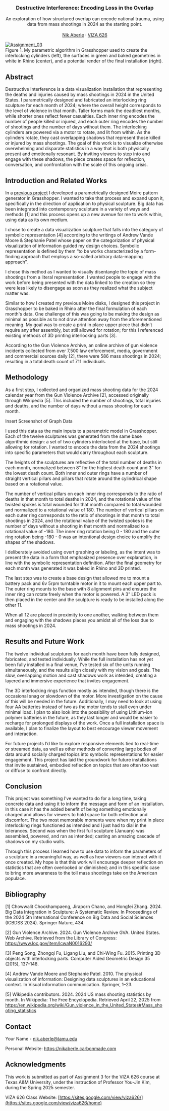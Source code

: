 <!-- Improved compatibility of back to top link: See: https://github.com/othneildrew/Best-README-Template/pull/73 -->
<a id="readme-top"></a>

<!-- PROJECT SHIELDS -->
<!--
*** I'm using markdown "reference style" links for readability.
*** Reference links are enclosed in brackets [ ] instead of parentheses ( ).
*** See the bottom of this document for the declaration of the reference variables
*** for contributors-url, forks-url, etc. This is an optional, concise syntax you may use.
*** https://www.markdownguide.org/basic-syntax/#reference-style-links
-->




<!-- PROJECT LOGO -->
<br />
<div align="center">
  </a>

  <h3 align="center">Destructive Interference: Encoding Loss in the Overlap</h3>

  <p align="center">
    An exploration of how structured overlap can encode national trauma, using data from mass shootings in 2024 as the starting point.
    <br />
    <br />
    <a href="https://nikaberle.carbonmade.com">Nik Aberle</a>
    &middot;
    <a href="https://sites.google.com/view/viza626/home">VIZA 626</a>
  </p>
</div>

[![Assignment_03][images-fig1]](https://github.com/Naaberle/Assignment_03/blob/main/images/fig1.png?) <br />
Figure 1. My parametric algorithm in Grasshopper used to create the interlocking cylinders (left), the surfaces in green and baked geometries in white in Rhino (center), and a potential render of the final installation (right). 

<!-- Abstract -->
## Abstract
Destructive Interference is a data visualization installation that representing the deaths and injuries caused by mass shootings in 2024 in the United States. I parametrically designed and fabricated an interlocking ring sculpture for each month of 2024; where the overall height corresponds to the level of violence in that month. Taller forms mark the deadliest months, while shorter ones reflect fewer casualties. Each inner ring encodes the number of people killed or injured, and each outer ring encodes the number of shootings and the number of days without them. The interlocking cylinders are powered via a motor to rotate, and lit from within. As the cylinders rotate, they cast overlapping shadows that represent those killed or injured by mass shootings. The goal of this work is to visualize otherwise overwhelming and disparate statistics in a way that is both physically present and emotionally resonant. By inviting viewers to step into and engage with these shadows, the piece creates space for reflection, conversation, and confrontation with the scale of this ongoing crisis.

<!-- Introduction and Related Works -->
## Introduction and Related Works
In a <a href="https://github.com/Naaberle/Assignment_02">previous project</a> I developed a parametrically designed Moire pattern generator in Grasshopper. I wanted to take that process and expand upon it, specifically in the direction of application to physical sculpture. Big data has been integrated into contemporary sculpture in a variety of ways and methods [1] and this process opens up a new avenue for me to work within, using data as its own medium.

I chose to create a data visualization sculpture that falls into the category of symbolic representation [4] according to the writings of Andrew Vande Moore & Stephanie Patel whose paper on the categorization of physical visualization of information guided my design choices. Symbolic representation is defined by them “to be works characterized by a form-finding approach that employs a so-called arbitrary data-mapping approach”.

I chose this method as I wanted to visually disentangle the topic of mass shootings from a literal representation. I wanted people to engage with the work before being presented with the data linked to the creation so they were less likely to disengage as soon as they realized what the subject matter was.

Similar to how I created my previous Moire disks, I designed this project in Grasshopper to be baked in Rhino after the final formulation of each month's data. One challenge of this was going to be making the design as minimal as possible as to not draw attention away from the aforementioned meaning. My goal was to create a print in place upper piece that didn’t require any after assembly, but still allowed for rotation; for this I referenced existing methods of 3D printing interlocking parts [3]. 

According to the Gun Violence Archive, an online archive of gun violence incidents collected from over 7,500  law enforcement, media, government and commercial sources daily [2], there were 586 mass shootings in 2024; resulting in a total death count of 711 individuals. 

<!-- Methodology -->
## Methodology 
As a first step, I collected and organized mass shooting data for the 2024 calendar year from the Gun Violence Archive [2], accessed originally through Wikipedia [5]. This included the number of shootings, total injuries and deaths, and the number of days without a mass shooting for each month.

Insert Screenshot of Graph Data

I used this data as the main inputs to a parametric model in Grasshopper. Each of the twelve sculptures was generated from the same base algorithmic design: a set of two cylinders interlocked at the base, but still allowing for rotation. I wanted to encode the data from the 2024 shootings into specific parameters that would carry throughout each sculpture. 

The heights of the sculptures are reflective of the total number of deaths in each month, normalized between 8” for the highest death count and 3” for the lowest death count. Both inner and outer rings have a number of straight vertical pillars and pillars that rotate around the cylindrical shape based on a rotational value. 

The number of vertical pillars on each inner ring corresponds to the ratio of deaths in that month to total deaths in 2024, and the rotational value of the twisted spokes is total wounded for that month compared to total wounded and normalized to a rotational value of 180. The number of vertical pillars on each outer ring corresponds to the ratio of shootings in that month to total shootings in 2024, and the rotational value of the twisted spokes is the number of days without a shooting in that month and normalized to a rotational value of -180. The inner ring rotation being 0 - 180 and the outer ring rotation being -180 - 0 was an intentional design choice to amplify the shapes of the shadows.

I deliberately avoided using overt graphing or labeling, as the intent was to present the data in a form that emphasized presence over explanation, in line with the symbolic representation definition. After the final geometry for each month was generated it was baked in Rhino and 3D printed.

The last step was to create a base design that allowed me to mount a battery pack and 6v 5rpm turntable motor in it to mount each upper part to. The outer ring mounts to the base with 8 alignment pins and ensures the inner ring can rotate freely when the motor is powered. A 3” LED puck is then placed in the center and the sculpture is ready to be installed along the other 11.

When all 12 are placed in proximity to one another, walking between them and engaging with the shadows places you amidst all of the loss due to mass shootings in 2024. 

<!-- Results and Future Work -->
## Results and Future Work
The twelve individual sculptures for each month have been fully designed, fabricated, and tested individually. While the full installation has not yet been fully installed in a final venue, I’ve tested six of the units running simultaneously, and the results align closely with my vision and goals. The slow, overlapping motion and cast shadows work as intended, creating a layered and immersive experience that invites engagement.

The 3D interlocking rings function mostly as intended, though there is the occasional snag or slowdown of the motor. More investigation on the cause of this will be needed in the future. Additionally, I may need to look at using four AA batteries instead of two as the motor tends to stall even under minimal load. I plan to also look into the possibility of using Lithium-ion polymer batteries in the future, as they last longer and would be easier to recharge for prolonged displays of the work. Once a full installation space is available, I plan to finalize the layout to best encourage viewer movement and interaction.

For future projects I’d like to explore responsive elements tied to real-time or streamed data, as well as other methods of converting large bodies of data around socially charged topics into symbolic representations for easier engagement. This project has laid the groundwork for future installations that invite sustained, embodied reflection on topics that are often too vast or diffuse to confront directly.

<!-- Conclusion -->
## Conclusion
This project was something I’ve wanted to do for a long time, taking concrete data and using it to inform the message and form of an installation. In this case it has the added benefit of being something emotionally charged and allows for viewers to hold space for both reflection and discomfort. The two most memorable moments were when my print in place interlocking rings functioned as intended and I just had to dial in the tolerances. Second was when the first full sculpture (January) was assembled, powered, and ran as intended; casting an amazing cascade of shadows on my studio walls.

Through this process I learned how to use data to inform the parameters of a sculpture in a meaningful way, as well as how viewers can interact with it once created. My hope is that this work will encourage deeper reflection on statistics that are often overlooked or diminished; and in this specific case to bring more awareness to the toll mass shootings take on the American populace.

<!-- Bibliography -->
## Bibliography 
[1] Chowwalit Chookhampaeng, Jiraporn Chano, and Hongfei Zhang. 2024. Big Data Integration in Sculpture: A Systematic Review. In Proceedings of the 2024 5th International Conference on Big Data and Social Sciences (ICBDSS 2024). Springer Nature, 434.

[2] Gun Violence Archive. 2024. Gun Violence Archive GVA. United States. Web Archive. Retrieved from the Library of Congress: https://www.loc.gov/item/lcwaN0016293/

[3] Peng Song, Zhongqi Fu, Ligang Liu, and Chi-Wing Fu. 2015. Printing 3D objects with interlocking parts. Computer Aided Geometric Design 35 (2015), 137–148.

[4] Andrew Vande Moere and Stephanie Patel. 2010. The physical visualization of information: Designing data sculptures in an educational context. In Visual information communication. Springer, 1–23.

[5] Wikipedia contributors. 2024. 2024 US mass shooting statistics by month. In Wikipedia: The Free Encyclopedia. Retrieved April 22, 2025 from https://en.wikipedia.org/wiki/Gun_violence_in_the_United_States#Mass_shooting_statistics

<!-- CONTACT -->
## Contact
Your Name - nik.aberle@tamu.edu

Personal Website: https://nikaberle.carbonmade.com


<!-- ACKNOWLEDGMENTS -->
## Acknowledgments

This work is submitted as part of Assignment 3 for the VIZA 626 course at Texas A&M University, under the instruction of Professor You-Jin Kim, during the Spring 2025 semester.

VIZA 626 Class Website: [https://sites.google.com/view/viza626/](https://sites.google.com/view/viza626/home)

<!-- MARKDOWN LINKS & IMAGES -->
<!-- https://www.markdownguide.org/basic-syntax/#reference-style-links -->
[contributors-shield]: https://img.shields.io/github/contributors/othneildrew/Best-README-Template.svg?style=for-the-badge
[contributors-url]: https://github.com/othneildrew/Best-README-Template/graphs/contributors
[forks-shield]: https://img.shields.io/github/forks/othneildrew/Best-README-Template.svg?style=for-the-badge
[forks-url]: https://github.com/othneildrew/Best-README-Template/network/members
[stars-shield]: https://img.shields.io/github/stars/othneildrew/Best-README-Template.svg?style=for-the-badge
[stars-url]: https://github.com/othneildrew/Best-README-Template/stargazers
[issues-shield]: https://img.shields.io/github/issues/othneildrew/Best-README-Template.svg?style=for-the-badge
[issues-url]: https://github.com/othneildrew/Best-README-Template/issues
[license-shield]: https://img.shields.io/github/license/othneildrew/Best-README-Template.svg?style=for-the-badge
[license-url]: https://github.com/othneildrew/Best-README-Template/blob/master/LICENSE.txt
[linkedin-shield]: https://img.shields.io/badge/-LinkedIn-black.svg?style=for-the-badge&logo=linkedin&colorB=555
[linkedin-url]: https://linkedin.com/in/othneildrew
[product-screenshot]: images/screenshot.png
[images-fig1]: images/fig1.png
[images-fig2]: images/fig2.png
[images-fig3]: images/fig3.png
[images-fig4]: images/fig4.png
[images-fig5]: images/fig5.png
[images-fig6]: images/fig6.png
[images-fig7a]: images/fig7a.png
[images-fig7b]: images/fig7b.png
[images-fig8]: images/fig8.png
[Next.js]: https://img.shields.io/badge/next.js-000000?style=for-the-badge&logo=nextdotjs&logoColor=white
[Next-url]: https://nextjs.org/
[React.js]: https://img.shields.io/badge/React-20232A?style=for-the-badge&logo=react&logoColor=61DAFB
[React-url]: https://reactjs.org/
[Vue.js]: https://img.shields.io/badge/Vue.js-35495E?style=for-the-badge&logo=vuedotjs&logoColor=4FC08D
[Vue-url]: https://vuejs.org/
[Angular.io]: https://img.shields.io/badge/Angular-DD0031?style=for-the-badge&logo=angular&logoColor=white
[Angular-url]: https://angular.io/
[Svelte.dev]: https://img.shields.io/badge/Svelte-4A4A55?style=for-the-badge&logo=svelte&logoColor=FF3E00
[Svelte-url]: https://svelte.dev/
[Laravel.com]: https://img.shields.io/badge/Laravel-FF2D20?style=for-the-badge&logo=laravel&logoColor=white
[Laravel-url]: https://laravel.com
[Bootstrap.com]: https://img.shields.io/badge/Bootstrap-563D7C?style=for-the-badge&logo=bootstrap&logoColor=white
[Bootstrap-url]: https://getbootstrap.com
[JQuery.com]: https://img.shields.io/badge/jQuery-0769AD?style=for-the-badge&logo=jquery&logoColor=white
[JQuery-url]: https://jquery.com 
